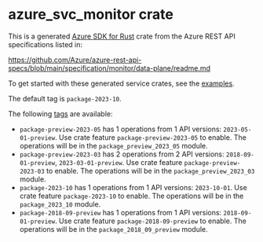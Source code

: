 # azure_svc_monitor crate

This is a generated [Azure SDK for Rust](https://github.com/Azure/azure-sdk-for-rust) crate from the Azure REST API specifications listed in:

https://github.com/Azure/azure-rest-api-specs/blob/main/specification/monitor/data-plane/readme.md

To get started with these generated service crates, see the [examples](https://github.com/Azure/azure-sdk-for-rust/blob/main/services/README.md#examples).

The default tag is `package-2023-10`.

The following [tags](https://github.com/Azure/azure-sdk-for-rust/blob/main/services/tags.md) are available:

- `package-preview-2023-05` has 1 operations from 1 API versions: `2023-05-01-preview`. Use crate feature `package-preview-2023-05` to enable. The operations will be in the `package_preview_2023_05` module.
- `package-preview-2023-03` has 2 operations from 2 API versions: `2018-09-01-preview`, `2023-03-01-preview`. Use crate feature `package-preview-2023-03` to enable. The operations will be in the `package_preview_2023_03` module.
- `package-2023-10` has 1 operations from 1 API versions: `2023-10-01`. Use crate feature `package-2023-10` to enable. The operations will be in the `package_2023_10` module.
- `package-2018-09-preview` has 1 operations from 1 API versions: `2018-09-01-preview`. Use crate feature `package-2018-09-preview` to enable. The operations will be in the `package_2018_09_preview` module.